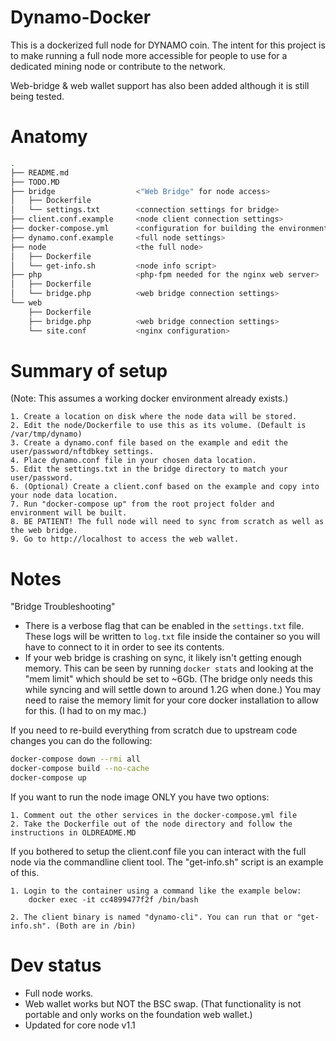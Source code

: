 # Dynamo-Docker

This is a dockerized full node for DYNAMO coin. The intent for this project is to make running a full node more accessible for people to use for a dedicated mining node or contribute to the network.

Web-bridge & web wallet support has also been added although it is still being tested.


# Anatomy

```bash
.
├── README.md
├── TODO.MD
├── bridge                  <"Web Bridge" for node access>
│   ├── Dockerfile
│   └── settings.txt        <connection settings for bridge>
├── client.conf.example     <node client connection settings>
├── docker-compose.yml      <configuration for building the environment>
├── dynamo.conf.example     <full node settings>
├── node                    <the full node>
│   ├── Dockerfile
│   └── get-info.sh         <node info script>
├── php                     <php-fpm needed for the nginx web server>
│   ├── Dockerfile
│   └── bridge.php          <web bridge connection settings>
└── web
    ├── Dockerfile
    ├── bridge.php          <web bridge connection settings>
    └── site.conf           <nginx configuration>
```

# Summary of setup
(Note: This assumes a working docker environment already exists.)

    1. Create a location on disk where the node data will be stored.
    2. Edit the node/Dockerfile to use this as its volume. (Default is /var/tmp/dynamo)
    3. Create a dynamo.conf file based on the example and edit the user/password/nftdbkey settings.
    4. Place dynamo.conf file in your chosen data location.
    5. Edit the settings.txt in the bridge directory to match your user/password.
    6. (Optional) Create a client.conf based on the example and copy into your node data location.
    7. Run "docker-compose up" from the root project folder and environment will be built.
    8. BE PATIENT! The full node will need to sync from scratch as well as the web bridge. 
    9. Go to http://localhost to access the web wallet.

# Notes

"Bridge Troubleshooting"

* There is a verbose flag that can be enabled in the `settings.txt` file. These logs will be written to `log.txt` file inside the container so you will have to connect to it in order to see its contents.
* If your web bridge is crashing on sync, it likely isn't getting enough memory. This can be seen by running `docker stats` and looking at the "mem limit" which should be set to ~6Gb. (The bridge only needs this while syncing and will settle down to around 1.2G when done.) You may need to raise the memory limit for your core docker installation to allow for this. (I had to on my mac.)


If you need to re-build everything from scratch due to upstream code changes you can do the following:

```bash
docker-compose down --rmi all
docker-compose build --no-cache
docker-compose up
```

If you want to run the node image ONLY you have two options:

    1. Comment out the other services in the docker-compose.yml file
    2. Take the Dockerfile out of the node directory and follow the instructions in OLDREADME.MD


If you bothered to setup the client.conf file you can interact with the full node via the commandline client tool. The "get-info.sh" script is an example of this.

    1. Login to the container using a command like the example below:
        docker exec -it cc4899477f2f /bin/bash

    2. The client binary is named "dynamo-cli". You can run that or "get-info.sh". (Both are in /bin)



# Dev status

* Full node works.
* Web wallet works but NOT the BSC swap. (That functionality is not portable and only works on the foundation web wallet.)
* Updated for core node v1.1
